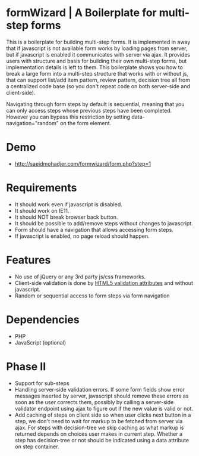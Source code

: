 # formWizard | A Boilerplate for multi-step forms
This is a boilerplate for building multi-step forms. It is implemented in away that if javascript is not available form works by loading pages from server, but if javascript is enabled it communicates with server via ajax. It provides users with structure and basis for building their own multi-step forms, but implementation details is left to them. This boilerplate shows you how to break a large form into a multi-step structure that works with or without js, that can support list/add item pattern, review pattern, decision tree all from a centralized code base (so you don't repeat code on both server-side and client-side). 

Navigating through form steps by default is sequential, meaning that you can only access steps whose previous steps have been completed. However you can bypass this restriction by setting data-navigation="random" on the form element.

# Demo
- http://saeidmohadjer.com/formwizard/form.php?step=1

# Requirements
- It should work even if javascript is disabled.
- It should work on IE11.
- It should NOT break browser back button.
- It should be possible to add/remove steps without changes to javascript.
- Form should have a navigation that allows accessing form steps. 
- If javascript is enabled, no page reload should happen.

# Features
- No use of jQuery or any 3rd party js/css frameworks.
- Client-side validation is done by [HTML5 validation attributes](https://developer.mozilla.org/en-US/docs/Learn/HTML/Forms/Form_validation) and without javascript. 
- Random or sequential access to form steps via form navigation

# Dependencies
- PHP
- JavaScript (optional)

# Phase II
- Support for sub-steps
- Handling server-side validation errors. If some form fields show error messages inserted by server, javascript should remove these errors as soon as the user corrects them, possibly by calling a server-side validator endpoint using ajax to figure out if the new value is valid or not.
- Add caching of steps on client side so when user clicks next button in a step, we don't need to wait for markup to be fetched from server via ajax. For steps with decision-tree we skip caching as what markup is returned depends on choices user makes in current step. Whether a step has decision-tree or not should be indicated using a data attribute on step container.

